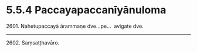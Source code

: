 

# 5.5.4 Paccayapaccanīyānuloma




2601\. Nahetupaccayā ārammaṇe dve…pe…  avigate dve.

---

2602\. Saṃsaṭṭhavāro.





